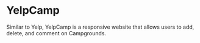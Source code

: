 # YelpCamp
Similar to Yelp, YelpCamp is a responsive website that allows users to add, delete, and comment on Campgrounds. 

